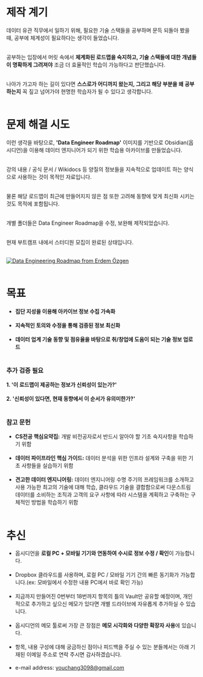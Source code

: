 # 제작 계기

데이터 유관 직무에서 일하기 위해, 필요한 기술 스택들을 공부하며 문득 되돌아 봤을 때, 공부에 체계성이 필요하다는 생각이 들었습니다.<br/><br/>

공부하는 입장에서 머릿 속에서 **체계화된 로드맵을 숙지하고, 기술 스택들에 대한 개념들이 명확하게 그려져야** 조금 더 효율적인 학습이 가능하다고 판단했습니다. <br/><br/>

나아가 가고자 하는 길이 있다면 **스스로가 어디까지 왔는지, 그리고 해당 부분을 왜 공부하는지** 꼭 짚고 넘어가야 현명한 학습자가 될 수 있다고 생각합니다. <br/><br/>


# 문제 해결 시도

이런 생각을 바탕으로, **'Data Engineer Roadmap'** 이미지를 기반으로 Obsidian(옵시디언)을 이용해 데이터 엔지니어가 되기 위한 학습용 아카이브를 만들었습니다. <br/><br/>

강의 내용 / 공식 문서 / Wikidocs 등 양질의 정보들을 지속적으로 업데이트 하는 양식으로 사용하는 것이 목적인 자료입니다. <br/><br/>

물론 해당 로드맵이 최근에 만들어지지 않은 점 또한 고려해 동향에 맞게 최신화 시키는 것도 목적에 포함됩니다. <br/><br/>

개별 폴더들은 Data Engineer Roadmap을 수정, 보완해 제작되었습니다. <br/><br/>

현재 부트캠프 내에서 스터디원 모집이 완료된 상태입니다. <br/><br/>

[![Data Engineering Roadmap from Erdem Özgen](https://github.com/ErdemOzgen/Data-Engineering-Roadmap/raw/main/DataEngRoadmap.png)](https://github.com/ErdemOzgen/Data-Engineering-Roadmap/raw/main/DataEngRoadmap.png"ErdemÖzgen") <br/><br/>

# 목표

- **집단 지성을 이용해 아카이브 정보 수집 가속화** <br/><br/>
- **지속적인 토의와 수정을 통해 검증된 정보 최신화** <br/><br/>
- **데이터 업계 기술 동향 및 점유율을 바탕으로 취/창업에 도움이 되는 기술 정보 업로드** <br/><br/>


### 추가 검증 필요

**1. '이 로드맵이 제공하는 정보가 신뢰성이 있는가?'** <br/><br/>
**2. '신뢰성이 있다면, 현재 동향에서 이 순서가 유의미한가?'** <br/><br/>

### 참고 문헌
- **CS전공 핵심요약집:** 개발 비전공자로서 반드시 알아야 할 기초 숙지사항을 학습하기 위함 <br/><br/>
- **데이터 파이프라인 핵심 가이드:** 데이터 분석을 위한 인프라 설계와 구축을 위한 기초 사항들을 실습하기 위함 <br/><br/>
- **견고한 데이터 엔지니어링:** 데이터 엔지니어링 수명 주기의 프레임워크를 소개하고 사용 가능한 최고의 기술에 대해 학습, 클라우드 기술을 결합함으로써 다운스트림 데이터를 소비하는 조직과 고객의 요구 사항에 따라 시스템을 계획하고 구축하는 구체적인 방법을 학습하기 위함 <br/><br/>


# 추신

- 옵시디언을 **로컬 PC + 모바일 기기와 연동하여 수시로 정보 수정 / 확인**이 가능합니다. <br/><br/>
- Dropbox 클라우드를 사용하며, 로컬 PC / 모바일 기기 간의 빠른 동기화가 가능합니다.(ex: 모바일에서 수정한 내용 PC에서 바로 확인 가능) <br/><br/>
- 지금까지 만들어진 0번부터 18번까지 항목의 틀의 Vault만 공유할 예정이며, 개인적으로 추가하고 싶으신 메모가 있다면 개별 드라이브에 자유롭게 추가하실 수 있습니다. <br/><br/>
- 옵시디언의 메모 툴로써 가장 큰 장점은 **메모 시각화와 다양한 확장자 사용**에 있습니다. <br/><br/>
- 항목, 내용 구성에 대해 궁금하신 점이나 피드백을 주실 수 있는 분들께서는 아래 기재된 이메일 주소로 연락 주시면 감사하겠습니다. <br/><br/>
- e-mail address: youchang3098@gmail.com <br/><br/>

<br/><br/>
